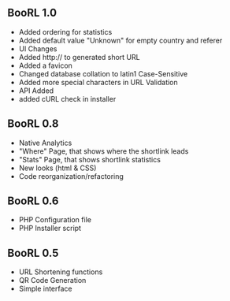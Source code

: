 ## BooRL 1.0 ##

  * Added ordering for statistics
  * Added default value "Unknown" for empty country and referer
  * UI Changes
  * Added http:// to generated short URL
  * Added a favicon
  * Changed database collation to latin1 Case-Sensitive
  * Added more special characters in URL Validation
  * API Added
  * added cURL check in installer

## BooRL 0.8 ##

  * Native Analytics
  * "Where" Page, that shows where the shortlink leads
  * "Stats" Page, that shows shortlink statistics
  * New looks (html & CSS)
  * Code reorganization/refactoring

## BooRL 0.6 ##

  * PHP Configuration file
  * PHP Installer script

## BooRL 0.5 ##

  * URL Shortening functions
  * QR Code Generation
  * Simple interface
